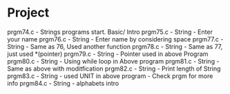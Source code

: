 # Project
prgm74.c - Strings programs start. Basic/ Intro
prgm75.c - String - Enter your name 
prgm76.c - String - Enter name by considering space
prgm77.c - String - Same as 76, Used another function
prgm78.c - String - Same as 77, just used *(pointer)
prgm79.c - String - Pointer used in above Program
prgm80.c - String - Using while loop in Above program
prgm81.c - String - Same as above with moditfication
prgm82.c - String - Print length of String
prgm83.c - String - used UNIT in above program -    Check prgm for more info
prgm84.c - String - alphabets intro




